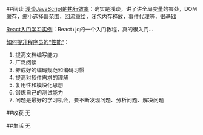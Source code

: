 ##阅读
[浅谈JavaScript的执行效率](http://saebbs.com/forum.php?mod=viewthread&tid=33078)：确实是浅谈，讲了讲全局变量的害处，DOM缓存，缩小选择器范围，回流重绘，闭包内存释放，事件代理等，很基础

[React入门学习实例](http://www.w3ctech.com/topic/758)：React+jq的一个入门教程，真的很入门...

[如何提升程序员的“性能”](http://www.html5cn.org/article-6631-1.html)：

1. 提高文档编写能力
2. 广泛阅读
3. 养成好的编码规范和编码习惯
4. 提高对软件需求的理解
5. 复用性和模块化思想
6. 锻炼自己的测试能力
7. 问题是最好的学习机会，要不断发现问题、分析问题、解决问题

##收获
无

##生活
无